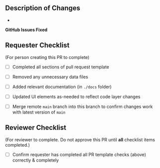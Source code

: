 ## Description of Changes

-

**GitHub Issues Fixed**



## Requester Checklist
(For person creating this PR to complete)
- [ ] Completed all sections of pull request template
- [ ] Removed any unnecessary data files
- [ ] Added relevant documentation (in `./docs` folder)
- [ ] Updated UI elements as-needed to reflect code layer changes
- [ ] Merge remote `main` branch into this branch to confirm changes work with latest version of `main`


## Reviewer Checklist
(For reviewer to complete. Do not approve this PR until **all** checklist items completed.)
- [ ] Confirm requester has completed all PR template checks (above) correctly & completely
